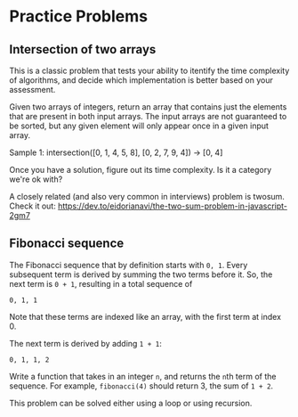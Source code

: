 # Practice Problems

## Intersection of two arrays
This is a classic problem that tests your ability to itentify the time complexity of algorithms, and decide which implementation is better based on your assessment.

Given two arrays of integers, return an array that contains just the elements that are present in both input arrays. The input arrays are not guaranteed to be sorted, but any given element will only appear once in a given input array.

Sample 1: intersection([0, 1, 4, 5, 8], [0, 2, 7, 9, 4]) -> [0, 4]

Once you have a solution, figure out its time complexity. Is it a category we're ok with?

A closely related (and also very common in interviews) problem is twosum. Check it out: https://dev.to/eidorianavi/the-two-sum-problem-in-javascript-2gm7

## Fibonacci sequence
The Fibonacci sequence that by definition starts with `0, 1`. Every subsequent term is derived by summing the two terms before it. So, the next term is `0 + 1`, resulting in a total sequence of 
```
0, 1, 1
```
Note that these terms are indexed like an array, with the first term at index 0.

The next term is derived by adding `1 + 1`:
```
0, 1, 1, 2
```
Write a function that takes in an integer `n`, and returns the `n`th term of the sequence. For example, `fibonacci(4)` should return 3, the sum of `1 + 2`.

This problem can be solved either using a loop or using recursion.
